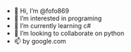 - 👋 Hi, I’m @fofo869
- 👀 I’m interested in programing
- 🌱 I’m currently learning c#
- 💞️ I’m looking to collaborate on python
- 📫 by google.com

<!---
fofo869/fofo869 is a ✨ special ✨ repository because its `README.md` (this file) appears on your GitHub profile.
You can click the Preview link to take a look at your changes.
--->
